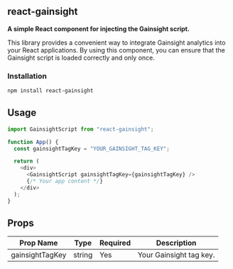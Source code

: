 ## react-gainsight

**A simple React component for injecting the Gainsight script.**

This library provides a convenient way to integrate Gainsight analytics into your React applications. By using this component, you can ensure that the Gainsight script is loaded correctly and only once.

### Installation

```bash
npm install react-gainsight
```

## Usage

```js
import GainsightScript from "react-gainsight";

function App() {
  const gainsightTagKey = "YOUR_GAINSIGHT_TAG_KEY";

  return (
    <div>
      <GainsightScript gainsightTagKey={gainsightTagKey} />
      {/* Your app content */}
    </div>
  );
}
```

## Props

| Prop Name       | Type   | Required | Description             |
| --------------- | ------ | -------- | ----------------------- |
| gainsightTagKey | string | Yes      | Your Gainsight tag key. |
